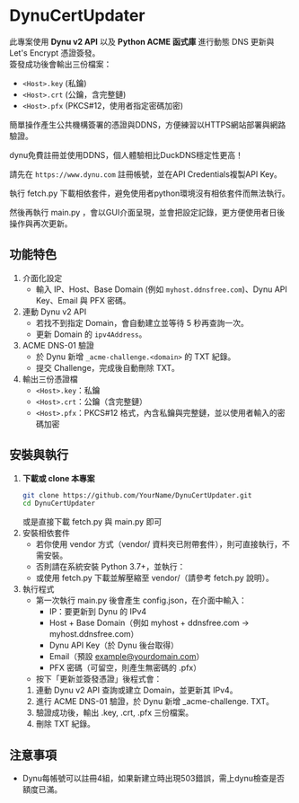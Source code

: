 # DynuCertUpdater
此專案使用 **Dynu v2 API** 以及 **Python ACME 函式庫** 進行動態 DNS 更新與 Let's Encrypt 憑證簽發。  
簽發成功後會輸出三份檔案：  
- `<Host>.key` (私鑰)  
- `<Host>.crt` (公鑰，含完整鏈)  
- `<Host>.pfx` (PKCS#12，使用者指定密碼加密)

簡單操作產生公共機構簽署的憑證與DDNS，方便練習以HTTPS網站部署與網路驗證。

dynu免費註冊並使用DDNS，個人體驗相比DuckDNS穩定性更高！

請先在 `https://www.dynu.com` 註冊帳號，並在API Credentials複製API Key。

執行 fetch.py 下載相依套件，避免使用者python環境沒有相依套件而無法執行。

然後再執行 main.py ，會以GUI介面呈現，並會把設定記錄，更方便使用者日後操作與再次更新。

## 功能特色

1. 介面化設定
   - 輸入 IP、Host、Base Domain (例如 `myhost.ddnsfree.com`)、Dynu API Key、Email 與 PFX 密碼。
2. 連動 Dynu v2 API
   - 若找不到指定 Domain，會自動建立並等待 5 秒再查詢一次。
   - 更新 Domain 的 `ipv4Address`。
3. ACME DNS-01 驗證
   - 於 Dynu 新增 `_acme-challenge.<domain>` 的 TXT 紀錄。
   - 提交 Challenge，完成後自動刪除 TXT。
4. 輸出三份憑證檔
   - `<Host>.key`：私鑰
   - `<Host>.crt`：公鑰（含完整鏈）
   - `<Host>.pfx`：PKCS#12 格式，內含私鑰與完整鏈，並以使用者輸入的密碼加密

## 安裝與執行

1. **下載或 clone 本專案** 
   ```bash
   git clone https://github.com/YourName/DynuCertUpdater.git
   cd DynuCertUpdater
   ```
	或是直接下載 fetch.py 與 main.py 即可 
3. 安裝相依套件
	-	若你使用 vendor 方式（vendor/ 資料夾已附帶套件），則可直接執行，不需安裝。
	-	否則請在系統安裝 Python 3.7+，並執行：
	-	或使用 fetch.py 下載並解壓縮至 vendor/（請參考 fetch.py 說明）。
4. 執行程式
	-	第一次執行 main.py 後會產生 config.json，在介面中輸入：
		-	IP：要更新到 Dynu 的 IPv4
		-	Host + Base Domain（例如 myhost + ddnsfree.com -> myhost.ddnsfree.com）
		-	Dynu API Key（於 Dynu 後台取得）
		-	Email（預設 example@yourdomain.com）
		-	PFX 密碼（可留空，則產生無密碼的 .pfx）
	-	按下「更新並簽發憑證」後程式會：
   	1.	連動 Dynu v2 API 查詢或建立 Domain，並更新其 IPv4。
   	2.	進行 ACME DNS-01 驗證，於 Dynu 新增 _acme-challenge.<domain> TXT。
   	3.	驗證成功後，輸出 <Host>.key, <Host>.crt, <Host>.pfx 三份檔案。
   	4.	刪除 TXT 紀錄。

## 注意事項
- Dynu每帳號可以註冊4組，如果新建立時出現503錯誤，需上dynu檢查是否額度已滿。
